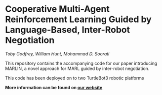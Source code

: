 # Cooperative Multi-Agent Reinforcement Learning Guided by Language-Based, Inter-Robot Negotiation

_Toby Godfrey, William Hunt, Mohammad D. Soorati_

This repository contains the accompanying code for our paper introducing MARLIN, a novel approach for MARL guided by inter-robot negotiation.

This code has been deployed on to two TurtleBot3 robotic platforms

**More information can be found on [our website](https://sooratilab.com/z/marlin.php)**
